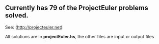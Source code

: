 Currently has 79 of the ProjectEuler problems solved.
--
See: (http://projecteuler.net)

All solutions are in **projectEuler.hs**, the other files are input or output files
